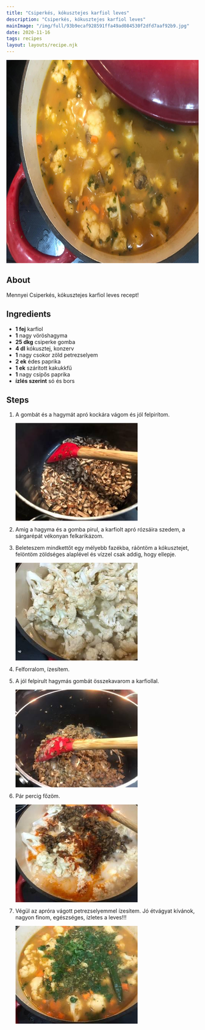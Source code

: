 ```yaml
---
title: "Csiperkés, kókusztejes karfiol leves"
description: "Csiperkés, kókusztejes karfiol leves"
mainImage: "/img/full/93b9ecaf928591ffa49ad084530f2dfd7aaf92b9.jpg"
date: 2020-11-16
tags: recipes
layout: layouts/recipe.njk
---
```

                        
<p align="center"><a href="https://cookpad.com/hu/receptek/14009203-csiperkes-kokusztejes-karfiol-leves" rel="Recipe source page"><img width="751" height="532" src="/img/full/93b9ecaf928591ffa49ad084530f2dfd7aaf92b9.jpg"/></a></p>

## About
Mennyei Csiperkés, kókusztejes karfiol leves recept! 

>  

## Ingredients
* **1 fej** karfiol
* **1** nagy vöröshagyma
* **25 dkg** csiperke gomba
* **4 dl** kókusztej, konzerv
* **1** nagy csokor zöld petrezselyem
* **2 ek** édes paprika
* **1 ek** szárított kakukkfű
* **1** nagy csípős paprika
* **ízlés szerint** só és bors

## Steps

1. A gombát és a hagymát apró kockára vágom és jól felpirítom.
 
    <p><img width="320" height="256" align="left" src="/img/full/c6a75bb90e8da1c06eed7a0c90539be7faeb0c5f.jpg"/></p><div style="clear: both"/>

2. Amig a hagyma és a gomba pirul, a karfiolt apró rózsáira szedem, a sárgarépát vékonyan felkarikázom.
 
    <div style="clear: both"/>

3. Beleteszem mindkettőt egy mélyebb fazékba, ráöntöm a kókusztejet, felöntöm zöldséges alaplével és vízzel csak addig, hogy ellepje.
 
    <p><img width="320" height="256" align="left" src="/img/full/6d435790e6d80527d4d17efe09ad9fe4c2e665d9.jpg"/></p><div style="clear: both"/>

4. Felforralom, ízesítem.
 
    <div style="clear: both"/>

5. A jól felpirult hagymás gombát összekavarom a karfiollal.
 
    <p><img width="320" height="256" align="left" src="/img/full/0fd0e34a4aeba7d062bbeb6c1fafcb2b2e0ee062.jpg"/></p><div style="clear: both"/>

6. Pár percig főzöm.
 
    <p><img width="320" height="256" align="left" src="/img/full/d36c348e35e218f5d5a349aa38b4cb0f8f659332.jpg"/></p><div style="clear: both"/>

7. Végül az apróra vágott petrezselyemmel ízesítem. Jó étvágyat kívánok, nagyon finom, egészséges, ízletes a leves!!!
 
    <p><img width="320" height="256" align="left" src="/img/full/acf6dd0c6c3f96ae51d97593305ab03a38a10f6d.jpg"/></p><div style="clear: both"/>

